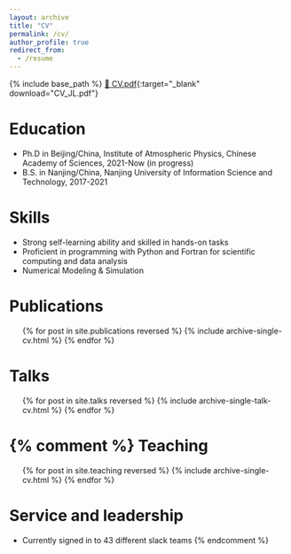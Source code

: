 ```yaml
---
layout: archive
title: "CV"
permalink: /cv/
author_profile: true
redirect_from:
  - /resume
---
```


{% include base_path %}
[📄 CV.pdf](/files/250919-CV-JinLi.pdf){:target="_blank" download="CV_JL.pdf"}

Education
======
* Ph.D in Beijing/China, Institute of Atmospheric Physics, Chinese Academy of Sciences, 2021-Now (in progress)
* B.S. in Nanjing/China, Nanjing University of Information Science and Technology, 2017-2021
  
Skills
======
* Strong self-learning ability and skilled in hands-on tasks
* Proficient in programming with Python and Fortran for scientific computing and data analysis
* Numerical Modeling & Simulation


Publications
======
  <ul>{% for post in site.publications reversed %}
    {% include archive-single-cv.html %}
  {% endfor %}</ul>
  
Talks
======
  <ul>{% for post in site.talks reversed %}
    {% include archive-single-talk-cv.html  %}
  {% endfor %}</ul>
  
{% comment %}
Teaching
======
  <ul>{% for post in site.teaching reversed %}
    {% include archive-single-cv.html %}
  {% endfor %}</ul>
  
Service and leadership
======
* Currently signed in to 43 different slack teams
{% endcomment %}